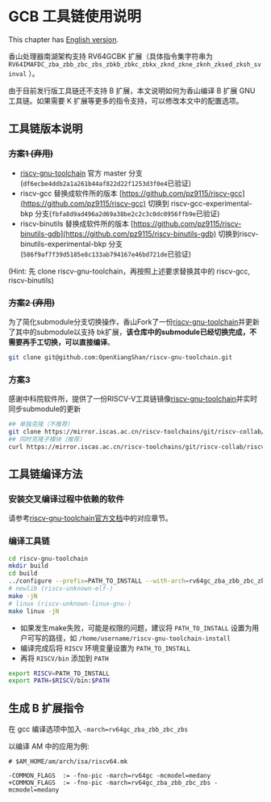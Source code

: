 # GCB 工具链使用说明

This chapter has [English version](./gnu_toolchain-en.md).

香山处理器南湖架构支持 RV64GCBK 扩展（具体指令集字符串为 `RV64IMAFDC_zba_zbb_zbc_zbs_zbkb_zbkc_zbkx_zknd_zkne_zknh_zksed_zksh_svinval` ）。

由于目前发行版工具链还不支持 B 扩展，本文说明如何为香山编译 B 扩展 GNU 工具链。如果需要 K 扩展等更多的指令支持，可以修改本文中的配置选项。

## 工具链版本说明


### ~~方案1 (弃用)~~
* [riscv-gnu-toolchain](https://github.com/riscv-collab/riscv-gnu-toolchain.git) 官方 master 分支(`df6ecbe4ddb2a1a261b44af822d22f1253d3f0e4`已验证)
* riscv-gcc 替换成软件所的版本 [https://github.com/pz9115/riscv-gcc](https://github.com/pz9115/riscv-gcc)
  切换到 riscv-gcc-experimental-bkp 分支(`fbfa8d9ad496a2d69a38be2c2c3c0dc0956ffb9e`已验证)
* riscv-binutils 替换成软件所的版本 [https://github.com/pz9115/riscv-binutils-gdb](https://github.com/pz9115/riscv-binutils-gdb)
  切换到riscv-binutils-experimental-bkp 分支 (`586f9af7f39d5185e8c133ab794167e46bd721de`已验证)


(Hint: 先 clone riscv-gnu-toolchain，再按照上述要求替换其中的 riscv-gcc, riscv-binutils)


### ~~方案2 (弃用)~~
为了简化submodule分支切换操作，香山Fork了一份[riscv-gnu-toolchain](https://github.com/OpenXiangShan/riscv-gnu-toolchain)并更新了其中的submodule以支持
bk扩展，**该仓库中的submodule已经切换完成，不需要再手工切换，可以直接编译**。

```bash
git clone git@github.com:OpenXiangShan/riscv-gnu-toolchain.git
```

### 方案3
感谢中科院软件所，提供了一份RISCV-V工具链镜像[riscv-gnu-toolchain](https://help.mirrors.cernet.edu.cn/riscv-toolchains)并实时同步submodule的更新

```bash
## 单独克隆（不推荐）
git clone https://mirror.iscas.ac.cn/riscv-toolchains/git/riscv-collab/riscv-gnu-toolchain.git
## 同时克隆子模块（推荐）
curl https://mirror.iscas.ac.cn/riscv-toolchains/git/riscv-collab/riscv-gnu-toolchain.sh | bash
```


## 工具链编译方法

### 安装交叉编译过程中依赖的软件

请参考[riscv-gnu-toolchain官方文档](https://github.com/riscv-collab/riscv-gnu-toolchain#prerequisites)中的对应章节。

### 编译工具链

```bash
cd riscv-gnu-toolchain
mkdir build
cd build
../configure --prefix=PATH_TO_INSTALL --with-arch=rv64gc_zba_zbb_zbc_zbs
# newlib (riscv-unknown-elf-)
make -jN
# linux (riscv-unknown-linux-gnu-)
make linux -jN
```

* 如果发生make失败，可能是权限的问题，建议将 `PATH_TO_INSTALL` 设置为用户可写的路径，如 `/home/username/riscv-gnu-toolchain-install`
* 编译完成后将 `RISCV` 环境变量设置为 `PATH_TO_INSTALL`
* 再将 `RISCV/bin` 添加到 `PATH`

```bash
export RISCV=PATH_TO_INSTALL
export PATH=$RISCV/bin:$PATH
```

## 生成 B 扩展指令

在 gcc 编译选项中加入 `-march=rv64gc_zba_zbb_zbc_zbs`

以编译 AM 中的应用为例:
```shell
# $AM_HOME/am/arch/isa/riscv64.mk

-COMMON_FLAGS  := -fno-pic -march=rv64gc -mcmodel=medany
+COMMON_FLAGS  := -fno-pic -march=rv64gc_zba_zbb_zbc_zbs -mcmodel=medany
```
